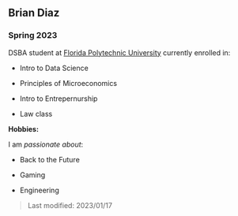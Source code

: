 ## Brian Diaz

### Spring 2023

DSBA student at [Florida Polytechnic University](https://www.floridapoly.edu) currently enrolled in: 

- Intro to Data Science

- Principles of Microeconomics

- Intro to Entrepernurship

- Law class

**Hobbies:**

I am _passionate about_: 

- Back to the Future

- Gaming

- Engineering

> Last modified: 2023/01/17
